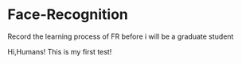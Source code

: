 # Face-Recognition
Record the learning process of FR before i will be a graduate student

Hi,Humans!
This is my first test! 
